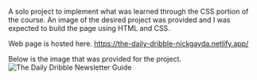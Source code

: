 A solo project to implement what was learned through the CSS portion of the course. An image of the desired project was provided and I was expected to build the page using HTML and CSS.

Web page is hosted here. https://the-daily-dribble-nickgayda.netlify.app/

Below is the image that was provided for the project.
![The Daily Dribble Newsletter Guide](https://github.com/NickGayda/Frontend-Career-Path/assets/54640052/6af45c40-ab29-44fe-acab-b9928dd0d6b4)
